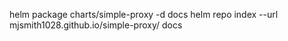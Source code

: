 helm package charts/simple-proxy -d docs
helm repo index --url mjsmith1028.github.io/simple-proxy/ docs

